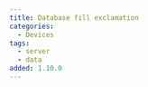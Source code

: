 ```yaml
---
title: Database fill exclamation
categories:
  - Devices
tags:
  - server
  - data
added: 1.10.0
---
```

